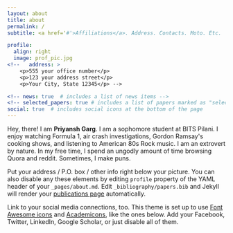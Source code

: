 ```yaml
---
layout: about
title: about
permalink: /
subtitle: <a href='#'>Affiliations</a>. Address. Contacts. Moto. Etc.

profile:
  align: right
  image: prof_pic.jpg
<!--   address: >
    <p>555 your office number</p>
    <p>123 your address street</p>
    <p>Your City, State 12345</p> -->

<!-- news: true  # includes a list of news items -->
<!-- selected_papers: true # includes a list of papers marked as "selected={true}" -->
social: true  # includes social icons at the bottom of the page
---
```


Hey, there! I am **Priyansh Garg**. 
I am a sophomore student at BITS Pilani. I enjoy watching Formula 1, air crash investigations, Gordon Ramsay's cooking shows, and listening to American 80s Rock music. I am an extrovert by nature. In my free time, I spend an ungodly amount of time browsing Quora and reddit. Sometimes, I make puns.

Put your address / P.O. box / other info right below your picture. You can also disable any these elements by editing `profile` property of the YAML header of your `_pages/about.md`. Edit `_bibliography/papers.bib` and Jekyll will render your [publications page](/al-folio/publications/) automatically.

Link to your social media connections, too. This theme is set up to use [Font Awesome icons](http://fortawesome.github.io/Font-Awesome/) and [Academicons](https://jpswalsh.github.io/academicons/), like the ones below. Add your Facebook, Twitter, LinkedIn, Google Scholar, or just disable all of them.

